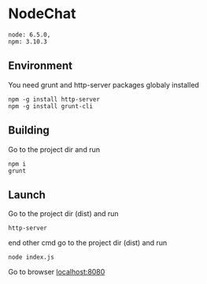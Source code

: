 # NodeChat
```
node: 6.5.0,
npm: 3.10.3
```

## Environment
You need grunt and http-server packages globaly installed
```
npm -g install http-server
npm -g install grunt-cli
```

## Building
Go to the project dir and run
```
npm i
grunt
```

## Launch
Go to the project dir (dist) and run
```
http-server
```
end other cmd go to the project dir (dist) and run
```
node index.js
```
Go to browser [localhost:8080](localhost:8080)

